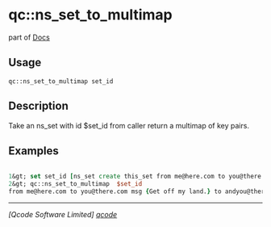qc::ns_set_to_multimap
======================

part of [Docs](.)

Usage
-----
`
        qc::ns_set_to_multimap set_id
    `

Description
-----------
Take an ns_set with id $set_id from caller return a multimap of key pairs.

Examples
--------
```tcl

1&gt; set set_id [ns_set create this_set from me@here.com to you@there.com msg  &quot;Get off my land.&quot; to andyou@there.com to youtoo@there.com]
2&gt; qc::ns_set_to_multimap  $set_id
from me@here.com to you@there.com msg {Get off my land.} to andyou@there.com to youtoo@there.com
```

----------------------------------
*[Qcode Software Limited] [qcode]*

[qcode]: www.qcode.co.uk "Qcode Software"